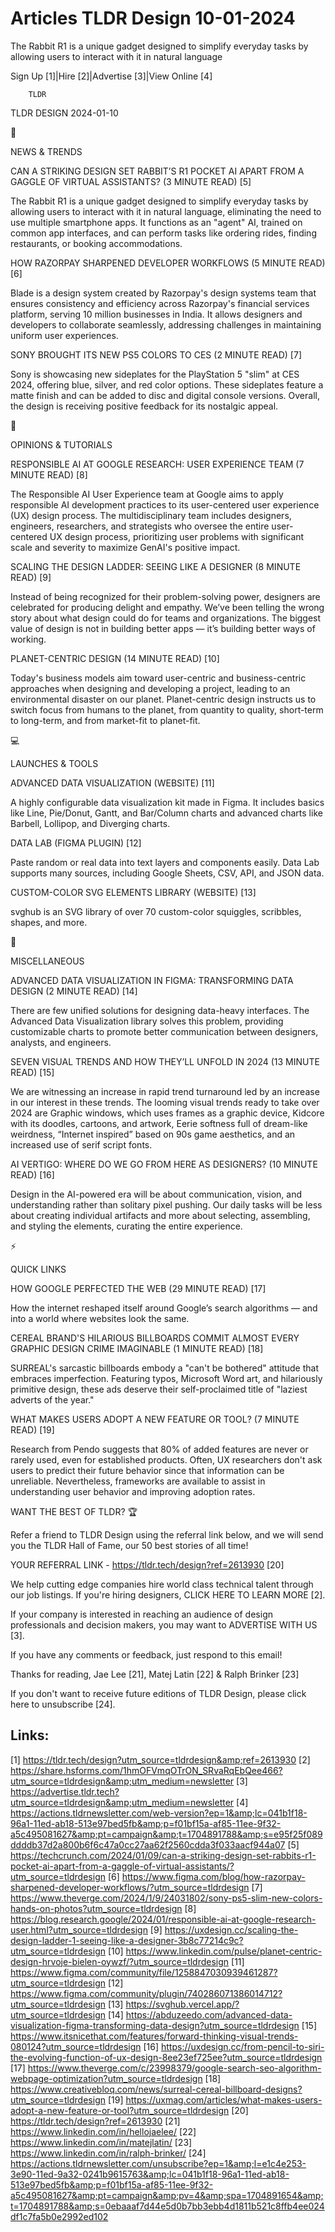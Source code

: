 # Articles TLDR Design 10-01-2024

The Rabbit R1 is a unique gadget designed to simplify everyday tasks
by allowing users to interact with it in natural language  

Sign Up [1]|Hire [2]|Advertise [3]|View Online [4] 

		TLDR 

TLDR DESIGN 2024-01-10

📱 

NEWS & TRENDS

 CAN A STRIKING DESIGN SET RABBIT’S R1 POCKET AI APART FROM A GAGGLE
OF VIRTUAL ASSISTANTS? (3 MINUTE READ) [5] 

 The Rabbit R1 is a unique gadget designed to simplify everyday tasks
by allowing users to interact with it in natural language, eliminating
the need to use multiple smartphone apps. It functions as an "agent"
AI, trained on common app interfaces, and can perform tasks like
ordering rides, finding restaurants, or booking accommodations. 

 HOW RAZORPAY SHARPENED DEVELOPER WORKFLOWS (5 MINUTE READ) [6] 

 Blade is a design system created by Razorpay's design systems team
that ensures consistency and efficiency across Razorpay's financial
services platform, serving 10 million businesses in India. It allows
designers and developers to collaborate seamlessly, addressing
challenges in maintaining uniform user experiences. 

 SONY BROUGHT ITS NEW PS5 COLORS TO CES (2 MINUTE READ) [7] 

 Sony is showcasing new sideplates for the PlayStation 5 "slim" at CES
2024, offering blue, silver, and red color options. These sideplates
feature a matte finish and can be added to disc and digital console
versions. Overall, the design is receiving positive feedback for its
nostalgic appeal. 

🚀 

OPINIONS & TUTORIALS

 RESPONSIBLE AI AT GOOGLE RESEARCH: USER EXPERIENCE TEAM (7 MINUTE
READ) [8] 

 The Responsible AI User Experience team at Google aims to apply
responsible AI development practices to its user-centered user
experience (UX) design process. The multidisciplinary team includes
designers, engineers, researchers, and strategists who oversee the
entire user-centered UX design process, prioritizing user problems
with significant scale and severity to maximize GenAI's positive
impact. 

 SCALING THE DESIGN LADDER: SEEING LIKE A DESIGNER (8 MINUTE READ) [9]


 Instead of being recognized for their problem-solving power,
designers are celebrated for producing delight and empathy. We’ve
been telling the wrong story about what design could do for teams and
organizations. The biggest value of design is not in building better
apps — it’s building better ways of working. 

 PLANET-CENTRIC DESIGN (14 MINUTE READ) [10] 

 Today's business models aim toward user-centric and business-centric
approaches when designing and developing a project, leading to an
environmental disaster on our planet. Planet-centric design instructs
us to switch focus from humans to the planet, from quantity to
quality, short-term to long-term, and from market-fit to planet-fit. 

💻 

LAUNCHES & TOOLS

 ADVANCED DATA VISUALIZATION (WEBSITE) [11] 

 A highly configurable data visualization kit made in Figma. It
includes basics like Line, Pie/Donut, Gantt, and Bar/Column charts and
advanced charts like Barbell, Lollipop, and Diverging charts. 

 DATA LAB (FIGMA PLUGIN) [12] 

 Paste random or real data into text layers and components easily.
Data Lab supports many sources, including Google Sheets, CSV, API, and
JSON data. 

 CUSTOM-COLOR SVG ELEMENTS LIBRARY (WEBSITE) [13] 

 svghub is an SVG library of over 70 custom-color squiggles,
scribbles, shapes, and more. 

🎁 

MISCELLANEOUS

 ADVANCED DATA VISUALIZATION IN FIGMA: TRANSFORMING DATA DESIGN (2
MINUTE READ) [14] 

 There are few unified solutions for designing data-heavy interfaces.
The Advanced Data Visualization library solves this problem, providing
customizable charts to promote better communication between designers,
analysts, and engineers. 

 SEVEN VISUAL TRENDS AND HOW THEY’LL UNFOLD IN 2024 (13 MINUTE READ)
[15] 

 We are witnessing an increase in rapid trend turnaround led by an
increase in our interest in these trends. The looming visual trends
ready to take over 2024 are Graphic windows, which uses frames as a
graphic device, Kidcore with its doodles, cartoons, and artwork, Eerie
softness full of dream-like weirdness, “Internet inspired” based
on 90s game aesthetics, and an increased use of serif script fonts. 

 AI VERTIGO: WHERE DO WE GO FROM HERE AS DESIGNERS? (10 MINUTE READ)
[16] 

 Design in the AI-powered era will be about communication, vision, and
understanding rather than solitary pixel pushing. Our daily tasks will
be less about creating individual artifacts and more about selecting,
assembling, and styling the elements, curating the entire experience. 

⚡ 

QUICK LINKS

 HOW GOOGLE PERFECTED THE WEB (29 MINUTE READ) [17] 

 How the internet reshaped itself around Google’s search algorithms
— and into a world where websites look the same. 

 CEREAL BRAND'S HILARIOUS BILLBOARDS COMMIT ALMOST EVERY GRAPHIC
DESIGN CRIME IMAGINABLE (1 MINUTE READ) [18] 

 SURREAL's sarcastic billboards embody a "can't be bothered" attitude
that embraces imperfection. Featuring typos, Microsoft Word art, and
hilariously primitive design, these ads deserve their self-proclaimed
title of "laziest adverts of the year." 

 WHAT MAKES USERS ADOPT A NEW FEATURE OR TOOL? (7 MINUTE READ) [19] 

 Research from Pendo suggests that 80% of added features are never or
rarely used, even for established products. Often, UX researchers
don't ask users to predict their future behavior since that
information can be unreliable. Nevertheless, frameworks are available
to assist in understanding user behavior and improving adoption rates.


WANT THE BEST OF TLDR? 🏆

Refer a friend to TLDR Design using the referral link below, and we
will send you the TLDR Hall of Fame, our 50 best stories of all time!

YOUR REFERRAL LINK - https://tldr.tech/design?ref=2613930 [20]

 We help cutting edge companies hire world class technical talent
through our job listings. If you're hiring designers, CLICK HERE TO
LEARN MORE [2]. 

If your company is interested in reaching an audience of design
professionals and decision makers, you may want to ADVERTISE WITH US
[3]. 

If you have any comments or feedback, just respond to this email! 

Thanks for reading, 
Jae Lee [21], Matej Latin [22] & Ralph Brinker [23] 

If you don't want to receive future editions of TLDR Design,
please click here to unsubscribe [24]. 

 

Links:
------
[1] https://tldr.tech/design?utm_source=tldrdesign&amp;ref=2613930
[2] https://share.hsforms.com/1hmOFVmqOTrON_SRvaRqEbQee466?utm_source=tldrdesign&amp;utm_medium=newsletter
[3] https://advertise.tldr.tech?utm_source=tldrdesign&amp;utm_medium=newsletter
[4] https://actions.tldrnewsletter.com/web-version?ep=1&amp;lc=041b1f18-96a1-11ed-ab18-513e97bed5fb&amp;p=f01bf15a-af85-11ee-9f32-a5c495081627&amp;pt=campaign&amp;t=1704891788&amp;s=e95f25f089ddddb37d2a800b6f6c47a0cc27aa62f2560cdda3f033aacf944a07
[5] https://techcrunch.com/2024/01/09/can-a-striking-design-set-rabbits-r1-pocket-ai-apart-from-a-gaggle-of-virtual-assistants/?utm_source=tldrdesign
[6] https://www.figma.com/blog/how-razorpay-sharpened-developer-workflows/?utm_source=tldrdesign
[7] https://www.theverge.com/2024/1/9/24031802/sony-ps5-slim-new-colors-hands-on-photos?utm_source=tldrdesign
[8] https://blog.research.google/2024/01/responsible-ai-at-google-research-user.html?utm_source=tldrdesign
[9] https://uxdesign.cc/scaling-the-design-ladder-1-seeing-like-a-designer-3b8c77214c9c?utm_source=tldrdesign
[10] https://www.linkedin.com/pulse/planet-centric-design-hrvoje-bielen-oywzf/?utm_source=tldrdesign
[11] https://www.figma.com/community/file/1258847030939461287?utm_source=tldrdesign
[12] https://www.figma.com/community/plugin/740286071386014712?utm_source=tldrdesign
[13] https://svghub.vercel.app/?utm_source=tldrdesign
[14] https://abduzeedo.com/advanced-data-visualization-figma-transforming-data-design?utm_source=tldrdesign
[15] https://www.itsnicethat.com/features/forward-thinking-visual-trends-080124?utm_source=tldrdesign
[16] https://uxdesign.cc/from-pencil-to-siri-the-evolving-function-of-ux-design-8ee23ef725ee?utm_source=tldrdesign
[17] https://www.theverge.com/c/23998379/google-search-seo-algorithm-webpage-optimization?utm_source=tldrdesign
[18] https://www.creativebloq.com/news/surreal-cereal-billboard-designs?utm_source=tldrdesign
[19] https://uxmag.com/articles/what-makes-users-adopt-a-new-feature-or-tool?utm_source=tldrdesign
[20] https://tldr.tech/design?ref=2613930
[21] https://www.linkedin.com/in/hellojaelee/
[22] https://www.linkedin.com/in/matejlatin/
[23] https://www.linkedin.com/in/ralph-brinker/
[24] https://actions.tldrnewsletter.com/unsubscribe?ep=1&amp;l=e1c4e253-3e90-11ed-9a32-0241b9615763&amp;lc=041b1f18-96a1-11ed-ab18-513e97bed5fb&amp;p=f01bf15a-af85-11ee-9f32-a5c495081627&amp;pt=campaign&amp;pv=4&amp;spa=1704891654&amp;t=1704891788&amp;s=0ebaaaf7d44e5d0b7bb3ebb4d1811b521c8ffb4ee024df1c7fa5b0e2992ed102